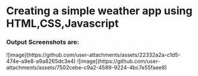 <h1> Creating a simple weather app using HTML,CSS,Javascript</h1>
<h3>Output Screenshots are:</h3>
![image](https://github.com/user-attachments/assets/22332a2a-c1d5-474e-a9e8-a9a8265dc3e4)
![image](https://github.com/user-attachments/assets/7502cebe-c9a2-4589-9224-4bc7e55faee8)

